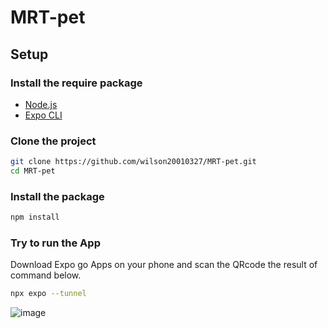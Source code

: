 # MRT-pet
## Setup
### Install the require package
* [Node.js](https://nodejs.org/zh-tw/download/)
* [Expo CLI](https://docs.expo.dev/get-started/installation/)
### Clone the project
```bash
git clone https://github.com/wilson20010327/MRT-pet.git
cd MRT-pet
```
### Install the package
```bash
npm install
```
### Try to run the App
Download Expo go Apps on your phone and scan the QRcode the result of command below.
```bash
npx expo --tunnel
```
![image](https://hackmd.io/_uploads/S1dLauk6T.png)
